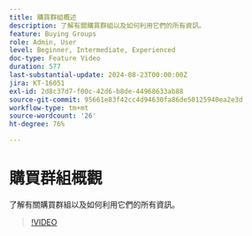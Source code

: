 ```yaml
---
title: 購買群組概述
description: 了解有關購買群組以及如何利用它們的所有資訊。
feature: Buying Groups
role: Admin, User
level: Beginner, Intermediate, Experienced
doc-type: Feature Video
duration: 577
last-substantial-update: 2024-08-23T00:00:00Z
jira: KT-16051
exl-id: 2d8c37d7-f00c-42d6-b8de-44968633ab88
source-git-commit: 95661e83f42cc4d94630fa86de50125940ea2e3d
workflow-type: tm+mt
source-wordcount: '26'
ht-degree: 76%

---
```


# 購買群組概觀

了解有關購買群組以及如何利用它們的所有資訊。

>[!VIDEO](https://video.tv.adobe.com/v/3433078/?learn=on)
